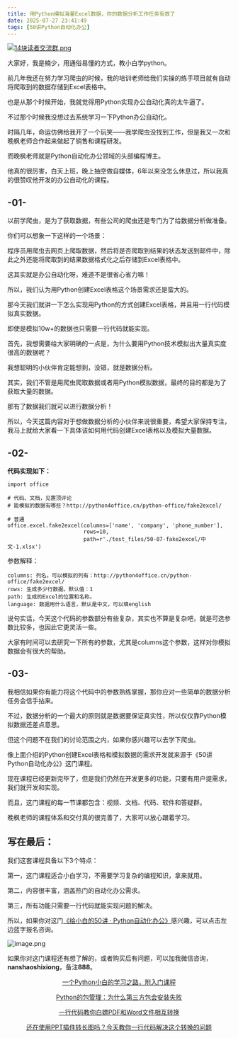 ```yaml
---
title: 用Python模拟海量Excel数据，你的数据分析工作任务有救了
date: 2025-07-27 23:41:49
tags: [50讲Python自动化办公]
---
```

[![14块读者交流群.png](https://raw.gitcode.com/user-images/assets/5027920/48edc8fa-6d2e-4eca-9e14-d71638eadb55/14块读者交流群.png '14块读者交流群.png')](https://mp.weixin.qq.com/s?__biz=MzUzNTc5NjA4NQ==&mid=2247502200&idx=1&sn=7e543675545ac6622123af6009fdebce&scene=21#wechat_redirect)

大家好，我是楠少，用通俗易懂的方式，教小白学python。


前几年我还在努力学习爬虫的时候，我的培训老师给我们实操的练手项目就有自动将爬取到的数据存储到Excel表格中。

也是从那个时候开始，我就觉得用Python实现办公自动化真的太牛逼了。

不过那个时候我没想过去系统学习一下Python办公自动化。

时隔几年，命运仿佛给我开了一个玩笑——我学爬虫没找到工作，但是我又一次和晚枫老师合作起来做起了销售和课程研发。

而晚枫老师就是Python自动化办公领域的头部编程博主。

他真的很厉害，白天上班，晚上抽空做自媒体，6年以来没怎么休息过，所以我真的很赞叹他开发的办公自动化的课程。



## -01-


以前学爬虫，是为了获取数据，有些公司的爬虫还是专门为了给数据分析做准备。

你们可以想象一下这样的一个场景：

程序员用爬虫去网页上爬取数据，然后将是否爬取到结果的状态发送到邮件中，除此之外还能将爬取到的结果数据格式化之后存储到Excel表格中。

这其实就是办公自动化呀，难道不是很省心省力嘛！

所以，我们认为用Python创建Excel表格这个场景需求还是蛮大的。

那今天我们就讲一下怎么实现用Python的方式创建Excel表格，并且用一行代码模拟真实数据。

即使是模拟10w+的数据也只需要一行代码就能实现。

首先，我想需要给大家明确的一点是，为什么要用Python技术模拟出大量真实度很高的数据呢？

我想聪明的小伙伴肯定能想到，没错，就是数据分析。

其实，我们不管是用爬虫爬取数据或者用Python模拟数据，最终的目的都是为了获取大量的数据。

那有了数据我们就可以进行数据分析！

所以，今天这篇内容对于想做数据分析的小伙伴来说很重要，希望大家保持专注，我马上就给大家看一下具体该如何用代码创建Excel表格以及模拟大量数据。



## -02-


**代码实现如下：**
```
import office

# 代码、文档，见置顶评论
# 能模拟的数据有哪些？http://python4office.cn/python-office/fake2excel/

# 普通
office.excel.fake2excel(columns=['name', 'company', 'phone_number'],
                        rows=10,
                        path=r'./test_files/50-07-fake2excel/中文-1.xlsx')

```
参数解释：
```
columns: 列名。可以模拟的列有：http://python4office.cn/python-office/fake2excel/
rows: 生成多少行数据。默认值：1
path: 生成的Excel的位置和名称。
language: 数据用什么语言，默认是中文，可以填english
```

说句实话，今天这个代码的参数部分有些复杂，其实也不算是复杂吧，就是可选参数比较多，也因此它更灵活一些。

大家有时间可以去研究一下所有的参数，尤其是columns这个参数，这样对你模拟数据会有很大的帮助。



## -03-


我相信如果你有能力将这个代码中的参数熟练掌握，那你应对一些简单的数据分析任务会信手拈来。

不过，数据分析的一个最大的原则就是数据要保证真实性，所以仅仅靠Python模拟数据还差点意思。

但这个问题不在我们的讨论范围之内，如果你感兴趣可以去学下爬虫。

像上面介绍的Python创建Excel表格和模拟数据的需求开发就来源于《50讲Python自动化办公》这门课程。

现在课程已经更新完毕了，但是我们仍然在开发更多的功能，只要有用户提需求，我们就开发和实现。

而且，这门课程的每一节课都包含：视频、文档、代码、软件和答疑群。

晚枫老师的课程体系和交付真的很完善了，大家可以放心跟着学习。



## 写在最后：



我们这套课程具备以下3个特点：

第一，这门课程适合小白学习，不需要学习复杂的编程知识，拿来就用。

第二，内容很丰富，涵盖热门的自动化办公需求。

第三，所有功能只需要一行代码就能实现问题的解决。

所以，如果你对这门[《给小白的50讲 · Python自动化办公》](https://mp.weixin.qq.com/merchant/mppaysubscribe?action=go_paid_article&article_url=https%3A%2F%2Fmp.weixin.qq.com%2Fs%2F9hB7Ghyf_km5ARSBBWt4BQ&token=772408466&lang=zh_CN)感兴趣，可以点击左边蓝字报名咨询。

![image.png](https://raw.gitcode.com/user-images/assets/5027920/df7121f7-192b-42e5-a627-fbe859fa12d2/image.png 'image.png')


如果你对这门课程还有想了解的，或者购买后有问题，可以加我微信咨询，**nanshaoshixiong**，备注**888**。

<center>

[一个Python小白的学习之路，附入门课程](https://mp.weixin.qq.com/s?__biz=MzUzNTc5NjA4NQ==&mid=2247502329&idx=1&sn=d8ffdbd41689302b30fa4b1f985f23cc&scene=21#wechat_redirect)

[Python的包管理：为什么第三方包会安装失败](https://mp.weixin.qq.com/s?__biz=MzUzNTc5NjA4NQ==&mid=2247502378&idx=1&sn=c370c6fa85ab74560d3d01917fc28535&scene=21#wechat_redirect)

[一行代码教你白嫖PDF和Word文件相互转换](https://mp.weixin.qq.com/s?__biz=MzUzNTc5NjA4NQ==&mid=2247502407&idx=1&sn=4b375aaa3f71d008d7a2879be02951cc&scene=21#wechat_redirect)

[还在使用PPT插件转长图吗？今天教你一行代码解决这个转换的问题](https://mp.weixin.qq.com/s?__biz=MzUzNTc5NjA4NQ==&mid=2247502431&idx=1&sn=0636d23d00ccea1f1ee2f2f495e876cf&scene=21#wechat_redirect)
  
<center>